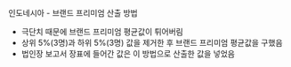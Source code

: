 인도네시아 - 브랜드 프리미엄 산출 방법

* 극단치 때문에 브랜드 프리미엄 평균값이 튀어버림
* 상위 5%(3명)과 하위 5%(3명) 값을 제거한 후 브랜드 프리미엄 평균값을 구했음
* 법인장 보고서 장표에 들어간 값은 이 방법으로 산출한 값을 넣었음